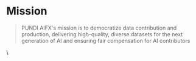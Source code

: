 # Mission

> PUNDI AIFX's mission is to democratize data contribution and production, delivering high-quality, diverse datasets for the next generation of AI and ensuring fair compensation for AI contributors

\
